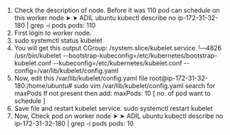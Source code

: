 1. Check the description of node. Before it was 110 pod can schedule on this worker node
   ➤ ➤ ADIL ubuntu  kubectl describe no ip-172-31-32-180 | grep -i pods
  pods:               110          
1. First login to worker node.
2. sudo systemctl status kubelet
3. You will get this output
  CGroup: /system.slice/kubelet.service
           └─4826 /usr/bin/kubelet --bootstrap-kubeconfig=/etc/kubernetes/bootstrap-kubelet.conf --kubeconfig=/etc/kubernetes/kubelet.conf --config=/var/lib/kubelet/config.yaml
4. Now, edit this /var/lib/kubelet/config.yaml file
  root@ip-172-31-32-180:/home/ubuntu# sudo vim /var/lib/kubelet/config.yaml
  search for maxPods
  If not present then add:
    maxPods: 10  [ no. of pod want to schedule ]
5. Save file and restart kubelet service.
   sudo systemctl restart kubelet
6. Now, Check pod on worker node
➤ ➤ ADIL ubuntu  kubectl describe no ip-172-31-32-180 | grep -i pods
  pods:               10
